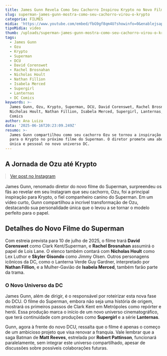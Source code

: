 ```yaml
---
title: James Gunn Revela Como Seu Cachorro Inspirou Krypto no Novo Filme do Superman
slug: superman-james-gunn-mostra-como-seu-cachorro-virou-o-krypto
categoria: FILMES
midia: 'https://www.youtube.com/embed/fbG9gf8qm4U?showinfo=0&enablejsapi=1'
tipoMidia: video
thumb: /uploads/superman-james-gunn-mostra-como-seu-cachorro-virou-o-krypto-thumb.png
tags:
  - James Gunn
  - Ozu
  - Krypto
  - Superman
  - DCU
  - David Corenswet
  - Rachel Brosnahan
  - Nicholas Hoult
  - Nathan Fillion
  - Isabela Merced
  - Supergirl
  - Lanternas
  - DC Comics
keywords: >-
  James Gunn, Ozu, Krypto, Superman, DCU, David Corenswet, Rachel Brosnahan,
  Nicholas Hoult, Nathan Fillion, Isabela Merced, Supergirl, Lanternas, DC
  Comics
author: Ana Luiza
data: '2025-06-16T20:23:09.249Z'
resumo: >-
  James Gunn compartilhou como seu cachorro Ozu se tornou a inspiração perfeita
  para o Krypto no próximo filme do Superman. O diretor promete uma abordagem
  única e pessoal no novo universo DC.
---
```


## A Jornada de Ozu até Krypto

<blockquote class="instagram-media" data-instgrm-permalink="https://www.instagram.com/reel/DK-S28xPuT2/" data-instgrm-version="14" style="width:100%; max-width:540px; margin:1rem auto;"><a href="https://www.instagram.com/reel/DK-S28xPuT2/">Ver post no Instagram</a></blockquote>

James Gunn, renomado diretor do novo filme do Superman, surpreendeu os fãs ao revelar em seu Instagram que seu cachorro, Ozu, foi a principal inspiração para Krypto, o fiel companheiro canino do Superman. Em um vídeo curto, Gunn compartilhou a incrível transformação de Ozu, destacando sua personalidade única que o levou a se tornar o modelo perfeito para o papel.

## Detalhes do Novo Filme do Superman

Com estreia prevista para 10 de julho de 2025, o filme trará **David Corenswet** como Clark Kent/Superman, e **Rachel Brosnahan** assumirá o papel de Lois Lane. O elenco também contará com **Nicholas Hoult** como Lex Luthor e **Skyler Gisondo** como Jimmy Olsen. Outros personagens icônicos da DC, como o Lanterna Verde Guy Gardner, interpretado por **Nathan Fillion**, e a Mulher-Gavião de **Isabela Merced**, também farão parte da trama.

### O Novo Universo da DC

James Gunn, além de dirigir, é o responsável por roteirizar esta nova fase do DCU. O filme do Superman, embora não seja uma história de origem, mostrará os primeiros passos de Clark Kent em Metrópoles como repórter e herói. Essa produção marca o início de um novo universo cinematográfico, que terá continuidade com produções como **Supergirl** e a série **Lanternas**.

Gunn, agora à frente do novo DCU, ressalta que o filme é apenas o começo de um ambicioso projeto que visa renovar a franquia. Vale lembrar que a saga Batman de **Matt Reeves**, estrelada por **Robert Pattinson**, funcionará paralelamente, sem integrar este universo compartilhado, apesar de discussões sobre possíveis colaborações futuras.

